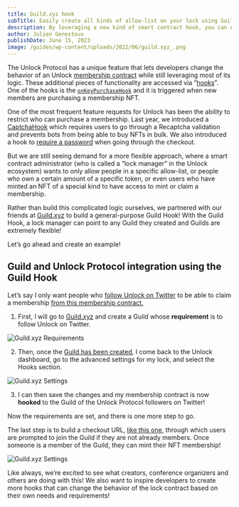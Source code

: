 ```yaml
---
title: Guild.xyz hook
subTitle: Easily create all kinds of allow-list on your lock using Guild.xyz!
description: By leveraging a new kind of smart contract hook, you can easily create all kinds of allow-list on your lock using Guild.xyz.
author: Julien Genestoux
publishDate: June 15, 2023
image: /guides/wp-content/uploads/2022/06/guild.xyz_.png
---
```


The Unlock Protocol has a unique feature that lets developers change the behavior of an Unlock [membership contract](https://docs.unlock-protocol.com/core-protocol/public-lock/) while still leveraging most of its logic. These additional pieces of functionality are accessed via “[hooks](https://docs.unlock-protocol.com/core-protocol/public-lock/hooks)”. One of the hooks is the [`onKeyPurchaseHook`](https://docs.unlock-protocol.com/core-protocol/public-lock/hooks#onkeypurchase-hook) and it is triggered when new members are purchasing a membership NFT.

One of the most frequent feature requests for Unlock has been the ability to restrict who can purchase a membership. Last year, we introduced a [CaptchaHook](https://github.com/unlock-protocol/captcha-hook) which requires users to go through a Recaptcha validation and prevents bots from being able to buy NFTs in bulk. We also introduced a hook to [require a password](https://unlock-protocol.com/blog/password-required-hook) when going through the checkout.

But we are still seeing demand for a more flexible approach, where a smart contract administrator (who is called a “lock manager” in the Unlock ecosystem) wants to only allow people in a specific allow-list, or people who own a certain amount of a specific token, or even users who have minted an NFT of a special kind to have access to mint or claim a membership.

Rather than build this complicated logic ourselves, we partnered with our friends at [Guild.xyz](https://guild.xyz) to build a general-purpose Guild Hook! With the Guild Hook, a lock manager can point to any Guild they created and Guilds are extremely flexible!

Let’s go ahead and create an example!

## Guild and Unlock Protocol integration using the Guild Hook

Let’s say I only want people who [follow Unlock on Twitter](https://twitter.com/UnlockProtocol) to be able to claim a membership [from this membership contract.](https://goerli.etherscan.io/address/0xd36695BDF1A17BC4B0aA318d02c60F6e108CB653)

1. First, I will go to [Guild.xyz](http://Guild.xyz) and create a Guild whose **requirement** is to follow Unlock on Twitter.

![Guild.xyz Requirements](/images/blog/guild-hook/requirements.png)

2. Then, once the [Guild has been created](https://guild.xyz/the-unlock-followers), I come back to the Unlock dashboard, go to the advanced settings for my lock, and select the Hooks section.

![Guild.xyz Settings](/images/blog/guild-hook/unlock-hook-settings.png)

3. I can then save the changes and my membership contract is now **hooked** to the Guild of the Unlock Protocol followers on Twitter!

Now the requirements are set, and there is one more step to go.

The last step is to build a checkout URL, [like this one](https://app.unlock-protocol.com/checkout?id=23d15cce-8423-4761-ba48-6dd5ab5a048c), through which users are prompted to join the Guild if they are not already members. Once someone is a member of the Guild, they can mint their NFT membership!

![Guild.xyz Settings](/images/blog/guild-hook/unlock-guild-checkout.png)

Like always, we’re excited to see what creators, conference organizers and others are doing with this! We also want to inspire developers to create more hooks that can change the behavior of the lock contract based on their own needs and requirements!
